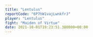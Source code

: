 ```yaml
---
title: "Lentulus"
reportCode: "6P7hW1vajLwnkfrJ"
player: "Lentulus"
fight: "Maiden of Virtue"
date: 2021-10-01T19:23:51.380000+00:00
---
```

